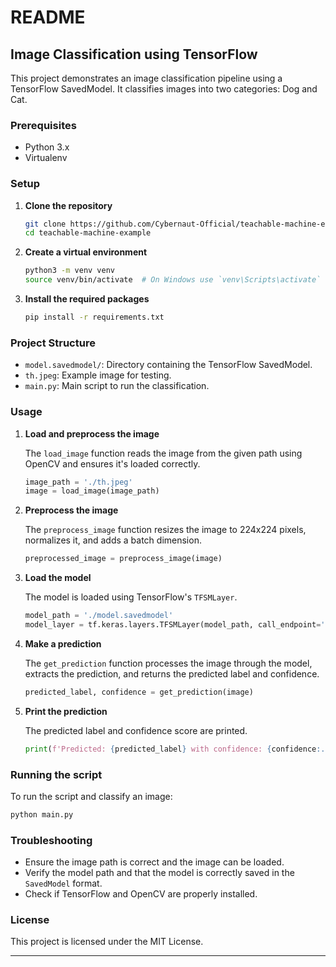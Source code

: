 # README

## Image Classification using TensorFlow

This project demonstrates an image classification pipeline using a TensorFlow SavedModel. It classifies images into two categories: Dog and Cat.

### Prerequisites

- Python 3.x
- Virtualenv

### Setup

1. **Clone the repository**

   ```bash
   git clone https://github.com/Cybernaut-Official/teachable-machine-example.git
   cd teachable-machine-example
   ```

2. **Create a virtual environment**

   ```bash
   python3 -m venv venv
   source venv/bin/activate  # On Windows use `venv\Scripts\activate`
   ```

3. **Install the required packages**

   ```bash
   pip install -r requirements.txt
   ```

### Project Structure

- `model.savedmodel/`: Directory containing the TensorFlow SavedModel.
- `th.jpeg`: Example image for testing.
- `main.py`: Main script to run the classification.

### Usage

1. **Load and preprocess the image**

   The `load_image` function reads the image from the given path using OpenCV and ensures it's loaded correctly.

   ```python
   image_path = './th.jpeg'
   image = load_image(image_path)
   ```

2. **Preprocess the image**

   The `preprocess_image` function resizes the image to 224x224 pixels, normalizes it, and adds a batch dimension.

   ```python
   preprocessed_image = preprocess_image(image)
   ```

3. **Load the model**

   The model is loaded using TensorFlow's `TFSMLayer`.

   ```python
   model_path = './model.savedmodel'
   model_layer = tf.keras.layers.TFSMLayer(model_path, call_endpoint='serving_default')
   ```

4. **Make a prediction**

   The `get_prediction` function processes the image through the model, extracts the prediction, and returns the predicted label and confidence.

   ```python
   predicted_label, confidence = get_prediction(image)
   ```

5. **Print the prediction**

   The predicted label and confidence score are printed.

   ```python
   print(f'Predicted: {predicted_label} with confidence: {confidence:.2f}')
   ```

### Running the script

To run the script and classify an image:

```bash
python main.py
```

### Troubleshooting

- Ensure the image path is correct and the image can be loaded.
- Verify the model path and that the model is correctly saved in the `SavedModel` format.
- Check if TensorFlow and OpenCV are properly installed.

### License

This project is licensed under the MIT License.

---


